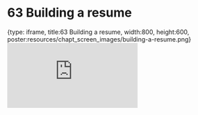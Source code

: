 # 63 Building a resume
 
{type: iframe, title:63 Building a resume, width:800, height:600, poster:resources/chapt_screen_images/building-a-resume.png}
![](https://datatrail-jhu.github.io/DataTrail_ReOrg/no_toc/building-a-resume.html)
 

 
